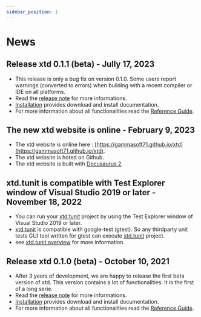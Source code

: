 ```yaml
---
sidebar_position: 1
---
```


# News

## Release xtd 0.1.1 (beta) - Jully 17, 2023

* This release is only a bug fix on version 0.1.0. Some users report warnings (converted to errors) when building with a recent compiler or IDE on all platforms.
* Read the [release note](documentation/release_notes.md) for more informations.
* [Installation](downloads.md) provides download and install documentation.
* For more information about all functionalities read the [Reference Guide](https://gammasoft71.github.io/xtd/reference_guides/v0.1.1/index.html).

## The new xtd website is online - February 9, 2023

* The xtd website is online here : [https://gammasoft71.github.io/xtd](https://gammasoft71.github.io/xtd).
* The xtd website is hoted on Github.
* The xtd website is built with [Docusaurus 2](https://docusaurus.io).

## xtd.tunit is compatible with Test Explorer window of Visual Studio 2019 or later - November 18, 2022

* You can run your [xtd.tunit](https://gammasoft71.github.io/xtd/reference_guides/latest/group__xtd__tunit.html) project by using the Test Explorer window of Visual Studio 2019 or later.
* [xtd.tunit](https://gammasoft71.github.io/xtd/reference_guides/latest/group__xtd__tunit.html) is compatible with google-test (gtest). So any thirdparty unit tests GUI tool written for gtest can execute [xtd.tunit](https://gammasoft71.github.io/xtd/reference_guides/latest/group__xtd__tunit.html) project.
* see [xtd.tunit overview](/docs/documentation/Guides/xtd.tunit/Overview/tunit_overview) for more information.

## Release xtd 0.1.0 (beta) - October 10, 2021

* After 3 years of development, we are happy to release the first beta version of xtd. This version contains a lot of functionalities. It is the first of a long serie.
* Read the [release note](documentation/release_notes.md) for more informations.
* [Installation](downloads.md) provides download and install documentation.
* For more information about all functionalities read the [Reference Guide](https://gammasoft71.github.io/xtd/reference_guides/v0.1.0/index.html).
